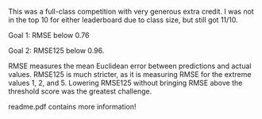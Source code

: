 This was a full-class competition with very generous extra credit. I was not in the top 10 for either leaderboard due to class size, but still got 11/10.

Goal 1: RMSE below 0.76

Goal 2: RMSE125 below 0.96.

RMSE measures the mean Euclidean error between predictions and actual values. RMSE125 is much stricter, as it is measuring RMSE for the extreme values 1, 2, and 5. Lowering RMSE125 without bringing RMSE above the threshold score was the greatest challenge.

readme.pdf contains more information!
